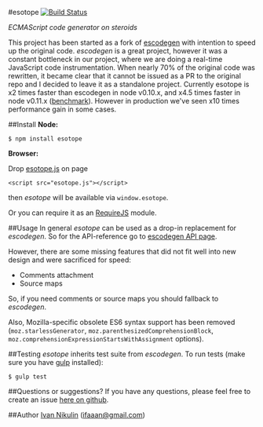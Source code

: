 #esotope
[![Build Status](https://api.travis-ci.org/inikulin/esotope.svg)](https://travis-ci.org/inikulin/esotope)

*ECMAScript code generator on steroids*

This project has been started as a fork of [escodegen](https://github.com/Constellation/escodegen) with intention to
speed up the original code. *escodegen* is a great project, however it was a constant bottleneck in our project, where we are doing
a real-time JavaScript code instrumentation. When nearly 70% of the original code was rewritten, it became clear that it
cannot be issued as a PR to the original repo and I decided to leave it as a standalone project. Currently esotope is x2
times faster than escodegen in node v0.10.x, and x4.5 times faster in node v0.11.x ([benchmark](https://github.com/inikulin/esotope/tree/master/benchmark)).
However in production we've seen x10 times performance gain in some cases.

##Install
**Node:**
```
$ npm install esotope
```

**Browser:**

Drop [esotope.js](https://raw.githubusercontent.com/inikulin/esotope/master/esotope.js) on page

```
<script src="esotope.js"></script>
```

then *esotope* will be available via `window.esotope`.

Or you can require it as an [RequireJS](http://requirejs.org/) module.



##Usage
In general *esotope* can be used as a drop-in replacement for *escodegen*. So for the API-reference go to
[escodegen API page](https://github.com/Constellation/escodegen/wiki/API).

However, there are some missing features that
did not fit well into new design and were sacrificed for speed:

* Comments attachment
* Source maps

So, if you need comments or source maps you should fallback to *escodegen*.

Also, Mozilla-specific obsolete ES6 syntax support has been removed (`moz.starlessGenerator`, `moz.parenthesizedComprehensionBlock`,
`moz.comprehensionExpressionStartsWithAssignment` options).

##Testing
*esotope* inherits test suite from *escodegen*. To run tests (make sure you have [gulp](https://github.com/gulpjs/gulp/) installed):
```
$ gulp test
```

##Questions or suggestions?
If you have any questions, please feel free to create an issue [here on github](https://github.com/inikulin/esotope/issues).

##Author
[Ivan Nikulin](https://github.com/inikulin) (ifaaan@gmail.com)
